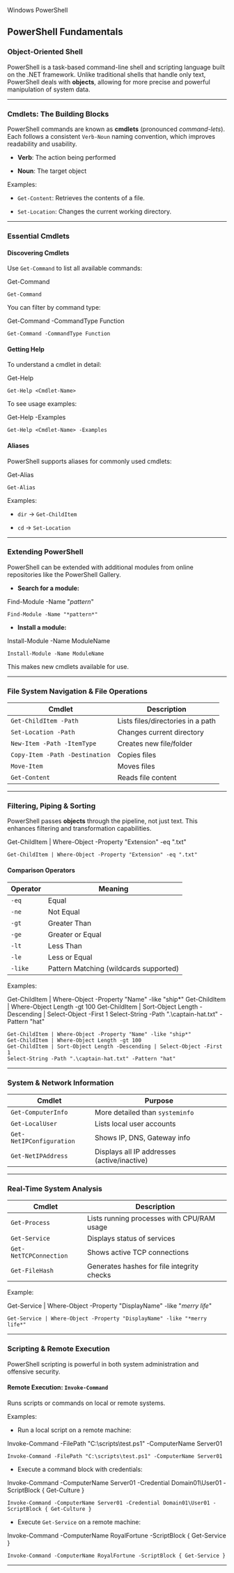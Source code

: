    

Windows PowerShell

## **PowerShell Fundamentals**

### **Object-Oriented Shell**

PowerShell is a task-based command-line shell and scripting language built on the .NET framework. Unlike traditional shells that handle only text, PowerShell deals with **objects**, allowing for more precise and powerful manipulation of system data.

---

### **Cmdlets: The Building Blocks**

PowerShell commands are known as **cmdlets** (pronounced _command-lets_). Each follows a consistent `Verb-Noun` naming convention, which improves readability and usability.

- **Verb**: The action being performed
    
- **Noun**: The target object
    

Examples:

- `Get-Content`: Retrieves the contents of a file.
    
- `Set-Location`: Changes the current working directory.
    

---

### **Essential Cmdlets**

#### **Discovering Cmdlets**

Use `Get-Command` to list all available commands:

Get-Command

```
Get-Command
```

You can filter by command type:

Get-Command -CommandType Function

```
Get-Command -CommandType Function
```

#### **Getting Help**

To understand a cmdlet in detail:

Get-Help <Cmdlet-Name>

```
Get-Help <Cmdlet-Name>
```

To see usage examples:

Get-Help <Cmdlet-Name> -Examples

```
Get-Help <Cmdlet-Name> -Examples
```

#### **Aliases**

PowerShell supports aliases for commonly used cmdlets:

Get-Alias

```
Get-Alias
```

Examples:

- `dir` → `Get-ChildItem`
    
- `cd` → `Set-Location`
    

---

### **Extending PowerShell**

PowerShell can be extended with additional modules from online repositories like the PowerShell Gallery.

- **Search for a module:**

Find-Module -Name "*pattern*"

```
Find-Module -Name "*pattern*"
```

- **Install a module:**

Install-Module -Name ModuleName

```
Install-Module -Name ModuleName
```

This makes new cmdlets available for use.

---

### **File System Navigation & File Operations**

|Cmdlet|Description|
|---|---|
|`Get-ChildItem -Path`|Lists files/directories in a path|
|`Set-Location -Path`|Changes current directory|
|`New-Item -Path -ItemType`|Creates new file/folder|
|`Copy-Item -Path -Destination`|Copies files|
|`Move-Item`|Moves files|
|`Get-Content`|Reads file content|

---

### **Filtering, Piping & Sorting**

PowerShell passes **objects** through the pipeline, not just text. This enhances filtering and transformation capabilities.

Get-ChildItem | Where-Object -Property "Extension" -eq ".txt"

```
Get-ChildItem | Where-Object -Property "Extension" -eq ".txt"
```

#### **Comparison Operators**

|Operator|Meaning|
|---|---|
|`-eq`|Equal|
|`-ne`|Not Equal|
|`-gt`|Greater Than|
|`-ge`|Greater or Equal|
|`-lt`|Less Than|
|`-le`|Less or Equal|
|`-like`|Pattern Matching (wildcards supported)|

Examples:

Get-ChildItem | Where-Object -Property "Name" -like "ship*"
Get-ChildItem | Where-Object Length -gt 100
Get-ChildItem | Sort-Object Length -Descending | Select-Object -First 1
Select-String -Path ".\captain-hat.txt" -Pattern "hat"

```
Get-ChildItem | Where-Object -Property "Name" -like "ship*"
Get-ChildItem | Where-Object Length -gt 100
Get-ChildItem | Sort-Object Length -Descending | Select-Object -First 1
Select-String -Path ".\captain-hat.txt" -Pattern "hat"
```

---

### **System & Network Information**

|Cmdlet|Purpose|
|---|---|
|`Get-ComputerInfo`|More detailed than `systeminfo`|
|`Get-LocalUser`|Lists local user accounts|
|`Get-NetIPConfiguration`|Shows IP, DNS, Gateway info|
|`Get-NetIPAddress`|Displays all IP addresses (active/inactive)|

---

### **Real-Time System Analysis**

|Cmdlet|Description|
|---|---|
|`Get-Process`|Lists running processes with CPU/RAM usage|
|`Get-Service`|Displays status of services|
|`Get-NetTCPConnection`|Shows active TCP connections|
|`Get-FileHash`|Generates hashes for file integrity checks|

Example:

Get-Service | Where-Object -Property "DisplayName" -like "*merry life*"

```
Get-Service | Where-Object -Property "DisplayName" -like "*merry life*"
```

---

### **Scripting & Remote Execution**

PowerShell scripting is powerful in both system administration and offensive security.

#### **Remote Execution: `Invoke-Command`**

Runs scripts or commands on local or remote systems.

Examples:

- Run a local script on a remote machine:

Invoke-Command -FilePath "C:\scripts\test.ps1" -ComputerName Server01

```
Invoke-Command -FilePath "C:\scripts\test.ps1" -ComputerName Server01
```

- Execute a command block with credentials:

Invoke-Command -ComputerName Server01 -Credential Domain01\User01 -ScriptBlock { Get-Culture }

```
Invoke-Command -ComputerName Server01 -Credential Domain01\User01 -ScriptBlock { Get-Culture }
```

- Execute `Get-Service` on a remote machine:

Invoke-Command -ComputerName RoyalFortune -ScriptBlock { Get-Service }

```
Invoke-Command -ComputerName RoyalFortune -ScriptBlock { Get-Service }
```

---